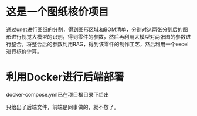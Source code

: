 # 这是一个图纸核价项目

通过unet进行图纸的分割，得到图形区域和BOM清单，分别对这两张分割后的图形进行视觉大模型的识别，得到零件的参数，然后再利用大模型对两张图的参数进行整合。将整合后的参数利用RAG，得到该零件的制作工艺，然后利用一个excel进行核价计算。

# 利用Docker进行后端部署

docker-compose.yml已在项目根目录下给出

只给出了后端文件，前端是同事做的，就不放了。

